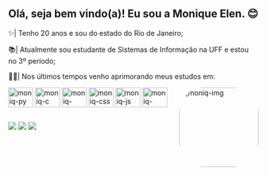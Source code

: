 ## Olá, seja bem vindo(a)! Eu sou a Monique Elen. 😊

✨| Tenho 20 anos e sou do estado do Rio de Janeiro;

📚| Atualmente sou estudante de Sistemas de Informação na UFF e estou no 3º período;

👩‍💻| Nos últimos tempos venho aprimorando meus estudos em:

<div>
  <img align="center" alt="moniq-py" height="40" width="50" src="https://cdn.jsdelivr.net/gh/devicons/devicon/icons/python/python-original.svg">
  <img align="center" alt="moniq-c" height="40" width="50" src="https://cdn.jsdelivr.net/gh/devicons/devicon/icons/c/c-plain.svg">
  <img align="center" alt="moniq-html" height="40" width="50" src="https://cdn.jsdelivr.net/gh/devicons/devicon/icons/html5/html5-plain-wordmark.svg">
  <img align="center" alt="moniq-css" height="40" width="50" src="https://cdn.jsdelivr.net/gh/devicons/devicon/icons/css3/css3-plain-wordmark.svg">
  <img align="center" alt="moniq-js" height="40" width="50" src="https://cdn.jsdelivr.net/gh/devicons/devicon/icons/javascript/javascript-plain.svg">
  <img align="center" alt="moniq-react" height="40" width="50" src="https://cdn.jsdelivr.net/gh/devicons/devicon/icons/react/react-original.svg">
  <img align="right" alt="moniq-img" height="160" style="border-radius:50px;" src="https://cdn.discordapp.com/attachments/757673748647248015/1072753530894549052/download20230202215918.png">
</div>

##

<div>
  <a href="https://www.linkedin.com/in/moniquelen/" target="_blank"><img src="https://img.shields.io/badge/-LinkedIn-%230077B5?style=for-the-badge&logo=linkedin&logoColor=white" target="_blank"></a> 
  <a href = "mailto:moniqueelen@id.uff.br"><img src="https://img.shields.io/badge/-Gmail-%23333?style=for-the-badge&logo=gmail&logoColor=white" target="_blank"></a>
  <a href="https://instagram.com/niqelen" target="_blank"><img src="https://img.shields.io/badge/-Instagram-%23E4405F?style=for-the-badge&logo=instagram&logoColor=white" target="_blank"></a>
</div>
